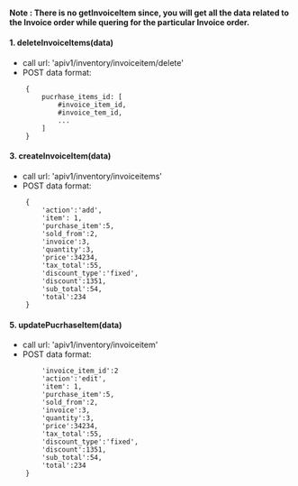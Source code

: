#### Note : There is no getInvoiceItem since, you will get all the data related to the Invoice order while quering for the particular Invoice order. 


#### 1. deleteInvoiceItems(data)
- call url: 'apiv1/inventory/invoiceitem/delete'
- POST data format:
```
    {
        pucrhase_items_id: [
            #invoice_item_id,
            #invoice_tem_id,
            ...
        ]
    }
```

#### 3. createInvoiceItem(data)
- call url: 'apiv1/inventory/invoiceitems'
- POST data format:
```
    {
        'action':'add',
        'item': 1,
        'purchase_item':5,
        'sold_from':2,
        'invoice':3,
        'quantity':3,
        'price':34234,
        'tax_total':55,
        'discount_type':'fixed',
        'discount':1351,
        'sub_total':54,
        'total':234
    }
```

#### 5. updatePucrhaseItem(data)
- call url: 'apiv1/inventory/invoiceitem'
- POST data format:
```{
        'invoice_item_id':2
        'action':'edit',
        'item': 1,
        'purchase_item':5,
        'sold_from':2,
        'invoice':3,
        'quantity':3,
        'price':34234,
        'tax_total':55,
        'discount_type':'fixed',
        'discount':1351,
        'sub_total':54,
        'total':234
    }
```

